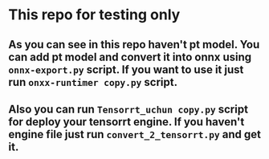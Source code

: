 # This repo for testing only
## As you can see in this repo haven't pt model. You can add pt model and convert it into onnx using ```onnx-export.py``` script. If you want to use it just run ```onxx-runtimer copy.py``` script.
## Also you can run ```Tensorrt_uchun copy.py``` script for deploy your tensorrt engine. If you haven't engine file just run ```convert_2_tensorrt.py``` and get it.  
